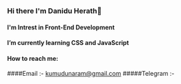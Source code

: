 ### Hi there I'm Danidu Herath👋
#### I'm Intrest in Front-End Development
#### I’m currently learning CSS and JavaScript
#### How to reach me: 
 ####Email :- kumudunaram@gmail.com
 #####Telegram :- 


<!--
**Danidu2Herath/Danidu2Herath** is a ✨ _special_ ✨ repository because its `README.md` (this file) appears on your GitHub profile.

Here are some ideas to get you started:
-I'm Interest in Front-End Development
-I’m currently learning CSS and JavaScript
-How to reach me: 
  Email :- kumudunaram@gmail.com
  Telegram :- 
-->
